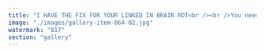 ```yaml
---
title: "I HAVE THE FIX FOR YOUR LINKED IN BRAIN ROT<br /><br />You need to watch Armageddon again<br /><br />You need to watch the history of Bruce Jesus Willis again"
image: "./images/gallery-item-864-02.jpg"
watermark: "817"
section: "gallery"
---
```

